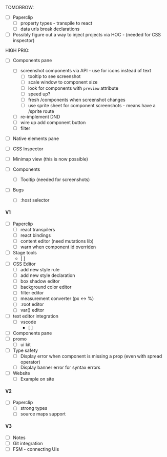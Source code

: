 TOMORROW:

- [ ] Paperclip
  - [ ] property types - transpile to react
  - [ ] data urls break declarations
- [ ] Possibly figure out a way to inject projects via HOC - (needed for CSS inspector)

HIGH PRIO:

- [ ] Components pane 
  - [ ] screenshot components via API - use for icons instead of text
      - [ ] tooltip to see screenshot
      - [ ] scale window to component size
      - [ ] look for components with `preview` attribute
      - [ ] speed up?
      - [ ] fresh /components when screenshot changes
      - [ ] use sprite sheet for component screenshots - means have a /sprite route
  - [ ] re-implement DND
  - [ ] wire up add component button
  - [ ] filter
- [ ] Native elements pane

- [ ] CSS Inspector

- [ ] Minimap view (this is now possible)

- [ ] Components
  - [ ] Tooltip (needed for screenshots)

- [ ] Bugs
  - [ ] :host selector


#### V1

- [ ] Paperclip
  - [ ] react transpilers
  - [ ] react bindings
  - [ ] content editor (need mutations lib)
  - [ ] warn when component id overriden
- [ ] Stage tools
  - [ ]
- [ ] CSS Editor
  - [ ] add new style rule
  - [ ] add new style declaration
  - [ ] box shadow editor
  - [ ] background color editor
  - [ ] filter editor
  - [ ] measurement converter (px <-> %)
  - [ ] :root editor
  - [ ] var() editor
- [ ] text editor integration
  - [ ] vscode
    - [ ] 
- [ ] Components pane
- [ ] promo
  - [ ] ui kit 
- [ ] Type safety
  - [ ] Display error when component is missing a prop (even with spread operator)
  - [ ] Display banner error for syntax errors
- [ ] Website
  - [ ] Example on site

#### V2

- [ ] Paperclip 
  - [ ] strong types
  - [ ] source maps support

#### V3

- [ ] Notes
- [ ] Git integration
- [ ] FSM - connecting UIs